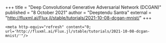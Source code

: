 +++
title = "Deep Convolutional Generative Adversarial Network (DCGAN)"
published = "8 October 2021"
author = "Deeptendu Santra"
external = "http://fluxml.ai/Flux.jl/stable/tutorials/2021-10-08-dcgan-mnist/"
+++

~~~
<meta http-equiv="refresh" content="0; url='http://fluxml.ai/Flux.jl/stable/tutorials/2021-10-08-dcgan-mnist/'"/>
~~~
